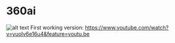 # 360ai
![alt text](https://media.discordapp.net/attachments/686910744012521548/694236685260685432/ProjectLogo.png?width=656&height=656)
First working version:
https://www.youtube.com/watch?v=yuoIv6e16u4&feature=youtu.be
